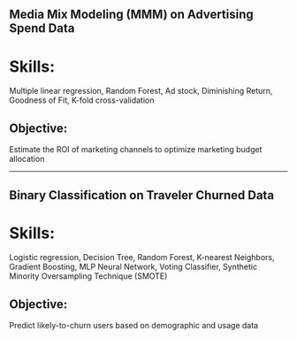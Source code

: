 ## Media Mix Modeling (MMM) on Advertising Spend Data

# Skills: 
  Multiple linear regression, Random Forest, Ad stock, Diminishing Return, Goodness of Fit, K-fold cross-validation

## Objective:
  Estimate the ROI of marketing channels to optimize marketing budget allocation 

  ---

## Binary Classification on Traveler Churned Data

# Skills: 
  Logistic regression, Decision Tree, Random Forest, K-nearest Neighbors, Gradient Boosting, MLP Neural Network, Voting Classifier, Synthetic Minority Oversampling Technique (SMOTE)

## Objective:
  Predict likely-to-churn users based on demographic and usage data 
  
